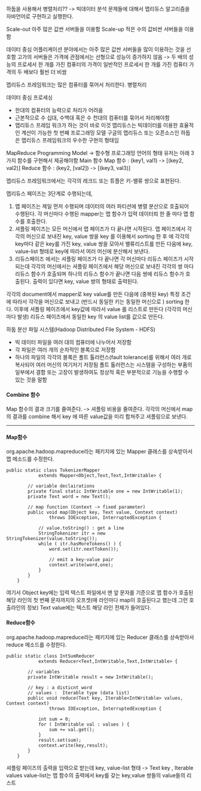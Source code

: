 하둡을 사용해서 병렬처리?? -> 빅데이터 분석 문제들에 대해서 맵리듀스 알고리즘을 자바언어로 구현하고 실행한다.

Scale-out 아주 많은 값싼 서버들을 이용함
Scale-up 적은 수의 값비싼 서버들을 이용함

데이터 중심 어플리케이션 분야에서는 아주 많은 값싼 서버들을 많이 이용하는 것을 선호함
고가의 서버들은 가격에 관점에서는 선형으로 성능이 증가하지 않음 -> 두 배의 성능의 프로세서 한 개를 가진 컴퓨터의 가격이 일반적인 프로세서 한 개를 가진 컴퓨터 가격의 두 배보다 훨씬 더 비쌈

맵리듀스 프레임워크는 많은 컴퓨터를 묶어서 처리한다. 병렬처리

데이터 중심 프로세싱

- 한대의 컴퓨터의 능력으로 처리가 어려움
- 근본적으로 수 십대, 수백대 혹은 수 천대의 컴퓨터를 묶어서 처리해야함
- 맵리듀스 프레임 워크가 하는 것이 바로 이것
  맵리듀스는 빅데이터를 이용한 효율적인 계산이 가능한 첫 번째 프로그래밍 모델
  구글의 맵리듀스 또는 오픈소스인 하둡은 맵리듀스 프레임워크의 우수한 구현의 형태임

MapReduce Programming Model -> 함수형 프로그래밍 언어의 형태
유저는 아래 3가지 함수를 구현해서 제공해야함
Main 함수
Map 함수 : (key1, val1) -> [(key2, val2)]
Reduce 함수 : (key2, [val2]) -> [(key3, val3)]

맵리듀스 프레임워크에서는 각각의 레크드 또는 튜플은 키-밸류 쌍으로 표현된다.

맵리듀스 페이즈는 3단계로 수행되는데,

1. 맵 페이즈는 제일 먼저 수행되며 데이터의 여러 파티션에 병렬 분산으로 호출되어 수행된다.
   각 머신마다 수행된 mapper는 맵 함수가 입력 데이터릐 한 줄 마다 맵 함수를 호출한다.
2. 셔플링 페이즈는 모든 머신에서 맵 페이즈가 다 끝나면 시작된다.
   맵 페이즈에서 각각의 머신으로 보내진 key, value 쌍을 key 를 이용해서 sorting 한 후 에 각각의 key마다 같은 key를 가진 key, value 쌍을 모아서 밸류리스트를 만든 다음에 key, value-list 형태로 key에 따라서 여러 머신에 분산해서 보낸다.
3. 리듀스페이즈 에서는 셔플링 페이즈가 다 끝나면 각 머신마다 리듀스 페이즈가 시작되는데 각각의 머신에서는 셔플링 페이즈에서 해당 머신으로 보내진 각각의 쌍 마다 리듀스 함수가 호출되며 하나의 리듀스 함수가 끝나면 다음 쌍에 리듀스 함수가 호출된다.
   출력이 있다면 key, value 쌍의 형태로 출력된다.

각각의 document에서 mapper로 key value를 만든 다음에 (중복된 key) 특정 조건에 따라서 각각을 머신으로 보내고 (반드시 동일한 키는 동일한 머신으로 ) sorting 한다. 이후에 셔플링 페이즈에서 key값에 따라서 value 를 리스트로 만든다 (각각의 머신마다 발생) 리듀스 페이즈에서 동일한 key 의 value list를 값으로 만든다.

하둡 분산 파일 시스템(Hadoop Distributed File System - HDFS)

- 빅 데이터 파일을 여러 대의 컴퓨터에 나누어서 저장함
- 각 파일은 여러 개의 순차적인 블록으로 저장함
- 하나의 파일의 각각의 블록은 폴트 톨러런스(fault tolerance)를 위해서 여러 개로 복사되어 여러 머신의 여기저기 저장됨
  폴트 톨러런스는 시스템을 구성하는 부품의 일부에서 결함 또는 고장이 발생하여도 정상적 혹은 부분적으로 기능을 수행할 수 있는 것을 말함

#### Combine 함수

Map 함수의 결과 크기를 줄여준다. -> 셔플링 비용을 줄여준다.
각각의 머신에서 map의 결과를 combine 해서 key 에 따른 value값을 미리 합쳐주고 셔플링으로 보낸다.

---

#### Map함수

org.apache.hadoop.mapreduce라는 패키지에 있는 Mapper 클래스를 상속받아서 맵 메소드를 수정한다.

```
public static class TokenizerMapper
			extends Mapper<Object,Text,Text,IntWritable> {

		// variable declairations
		private final static IntWritable one = new IntWritable(1);
		private Text word = new Text();

		// map function (Context -> fixed parameter)
		public void map(Object key, Text value, Context context)
				throws IOException, InterruptedException {

			// value.toString() : get a line
			StringTokenizer itr = new StringTokenizer(value.toString());
			while ( itr.hasMoreTokens() ) {
				word.set(itr.nextToken());

				// emit a key-value pair
				context.write(word,one);
			}
		}
	}

```

여기서 Object key에는 입력 텍스트 파일에서 맨 앞 문자를 기준으로 맵 함수가 호출된 해당 라인의 첫 번째 문자까지의 오프셋(매 라인마다 map이 호출된다고 했는데 그런 호출라인의 정보)
Text value에는 텍스트 해당 라인 전체가 들어있다.

#### Reduce함수

org.apache.hadoop.mapreduce라는 패키지에 있는 Reducer 클래스를 상속받아서 reduce 메소드를 수정한다.

```
public static class IntSumReducer
			extends Reducer<Text,IntWritable,Text,IntWritable> {

		// variables
		private IntWritable result = new IntWritable();

		// key : a disticnt word
		// values :  Iterable type (data list)
		public void reduce(Text key, Iterable<IntWritable> values, Context context)
				throws IOException, InterruptedException {

			int sum = 0;
			for ( IntWritable val : values ) {
				sum += val.get();
			}
			result.set(sum);
			context.write(key,result);
		}
	}

```

셔플링 페이즈의 출력을 입력으로 받는데 key, value-list 형태 -> Text key , Iterable<IntWritable> values
value-list는 맵 함수의 출력에서 key를 갖는 key,value 쌍들의 value들의 리스트
